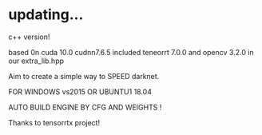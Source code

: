 # updating...

c++ version!

based 0n cuda 10.0 cudnn7.6.5 
included teneorrt 7.0.0 and opencv 3.2.0 in our extra_lib.hpp

Aim to create a simple way to SPEED darknet.

FOR WINDOWS vs2015 OR UBUNTU1 18.04 

AUTO BUILD ENGINE BY CFG AND WEIGHTS !

Thanks to tensorrtx project!